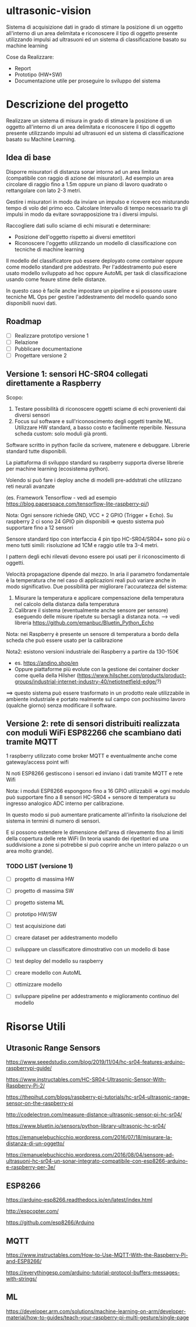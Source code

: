 # ultrasonic-vision
Sistema di acquisizione dati in grado di stimare la posizione di un oggetto all'interno di un area delimitata e riconoscere il tipo di oggetto presente utilizzando impulsi ad ultrasuoni ed un sistema di classificazione basato su machine learning

Cose da Realizzare: 

- Report 
- Prototipo (HW+SW) 
- Documentazione utile per proseguire lo sviluppo del sistema 

 

# Descrizione del progetto 

 Realizzare un sistema di misura in grado di stimare la posizione di un oggetto  all'interno di un area delimitata e riconoscere il tipo di oggetto  presente utilizzando impulsi ad ultrasuoni ed un sistema di  classificazione basato su Machine Learning. 

 

## Idea di base 

 Disporre misuratori di distanza sonar intorno ad un area limitata (compatibile  con raggio di azione dei misuratori). Ad esempio un area circolare di  raggio fino a 1.5m oppure un piano di lavoro quadrato o rettangolare con lato 2-3 metri. 

 Gestire i misuratori in modo da inviare un impulso e ricevere eco misturando  tempo di volo del primo eco. Calcolare Intervallo di tempo necessario  tra gli impulsi in modo da evitare sovrapposizione tra i diversi  impulsi. 

 

Raccogliere dati sullo sciame di echi misurati e determinare: 

- Posizione dell'oggetto rispetto ai diversi emettitori 
- Riconoscere l'oggetto utilizzando un modello di classificazione con tecniche di machine learning 

 

Il modello del classificatore può essere deployato come container oppure  come modello standard pre addestrato. Per l'addestramento può esere  usato modello sviluppato ad hoc oppure AutoML per task di  classificazione usando come feaure stime delle distanze. 

In questo caso è facile anche impostare un pipeline e si possono usare  tecniche ML Ops per gestire l'addestramento del modello quando sono  disponibili nuovi dati. 



## Roadmap

- [ ] Realizzare prototipo versione 1
- [ ] Relazione
- [ ] Pubblicare documentazione
- [ ] Progettare versione 2

## Versione 1: sensori HC-SR04 collegati direttamente a Raspberry 

Scopo: 

1. Testare possibilità di riconoscere oggetti sciame di echi provenienti dai diversi sensori 
2. Focus sul software e sull'riconoscimento degli oggetti tramite ML. Utilizzare HW standard, a basso costo e facilmente reperibile. Nessuna scheda  custom: solo moduli già pronti. 

 

Software scritto in python facile da scrivere, matenere e debuggare. Librerie standard tutte disponibili. 

La piattaforma di sviluppo standard su raspberry supporta diverse librerie per machine learning (ecosistema python). 

 

Volendo si può fare i deploy anche di modelli pre-addstrati che utilizzano reti neurali avanzate 

(es. Framework Tensorflow - vedi ad esempio https://blog.paperspace.com/tensorflow-lite-raspberry-pi/) 

 

 

Nota: Ogni sensore richiede GND, VCC + 2 GPIO (Trigger + Echo). Su raspberry 2 ci sono 24 GPIO pin disponibili => questo sistema può supportare  fino a 12 sensori 

 

Sensore standard tipo con interfaccia 4 pin tipo HC-SR04/SR04+ sono più o meno  tutti simili: risoluzione ad 1CM e raggio utile tra 3-4 metri. 

 

I pattern degli echi rilevati devono essere poi usati per il riconoscimento di oggetti. 

 

Velocità propagazione dipende dal mezzo. In aria il parametro fondamentale è la  temperatura che nel caso di applicazioni reali può variare anche in modo significativo. Due possibilità per migliorare l'accuratezza del  sistema: 

1. Misurare la temperatura e applicare compensazione della temperatura nel calcolo della distanza dalla temperatura 
2. Calibrare il sistema (eventualmente anche sensore per sensore) eseguendo delle  misure ripetute su bersagli a distanza nota. --> vedi libreria https://github.com/emanbuc/Bluetin_Python_Echo 

 

Nota: nei Raspberry è presente un sensore di temperatura a bordo della scheda che può essere usato per la calibrazione 

Nota2: esistono versioni industriale dei Raspberry a partire da 130-150€ 

-  es. https://andino.shop/en 
- Oppure piattaforme più evolute con la gestione dei container docker come quella della Hilsher (https://www.hilscher.com/products/product-groups/industrial-internet-industry-40/netiotnetfield-edge/?) 

==> questo sistema può essere trasformato in un prodotto reale utilizzabile in ambiente industriale e portato realmente sul campo con pochissimo  lavoro (qualche giorno) senza modificare il software. 

 

## Versione 2: rete di sensori distribuiti realizzata con moduli WiFi ESP82266 che scambiano dati tramite MQTT 

 1 raspberry utilizzato come broker MQTT e eventualmente anche come gateway/access point wifi 

N noti ESP8266 gestiscono i sensori ed inviano i dati tramite MQTT e rete Wifi 

 

Nota: i moduli ESP8266 espongono fino a 16 GPIO utilizzabili => ogni  modulo può supportare fino a 8 sensori HC-SR04 + sensore di temperatura  su ingresso analogico ADC interno per calibrazione. 

 

In questo modo si può aumentare praticamente all'infinito la risoluzione del sistema in termini di numero di sensori. 

 E si possono estendere le dimensione dell'area di rilevamento fino ai  limiti della copertura delle rete WiFi (In teoria usando dei ripetitori  ed una suddivisione a zone si potrebbe si può coprire anche un intero  palazzo o un area molto grande). 

 ### TODO LIST (versione 1)

- [ ] progetto di massima HW
- [ ] progetto di massima SW
- [ ] progetto sistema ML
- [ ] prototipo HW/SW
- [ ] test acquisizione dati
- [ ] creare dataset per addestramento modello
- [ ] sviluppare un classificatore dimostrativo con un modello di base
- [ ] test deploy del modello su raspberry 
- [ ] creare modello con AutoML
- [ ] ottimizzare modello 
- [ ] sviluppare pipeline per addestramento e miglioramento continuo del modello

 



# Risorse Utili

 

## Utrasonic Range Sensors 

https://www.seeedstudio.com/blog/2019/11/04/hc-sr04-features-arduino-raspberrypi-guide/ 

https://www.instructables.com/HC-SR04-Ultrasonic-Sensor-With-Raspberry-Pi-2/ 

https://thepihut.com/blogs/raspberry-pi-tutorials/hc-sr04-ultrasonic-range-sensor-on-the-raspberry-pi 

http://codelectron.com/measure-distance-ultrasonic-sensor-pi-hc-sr04/ 

https://www.bluetin.io/sensors/python-library-ultrasonic-hc-sr04/ 

 

https://emanuelebuchicchio.wordpress.com/2016/07/18/misurare-la-distanza-di-un-oggetto/ 

https://emanuelebuchicchio.wordpress.com/2016/08/04/sensore-ad-ultrasuoni-hc-sr04-un-sonar-integrato-compatibile-con-esp8266-arduino-e-raspberry-per-3e/ 

 

## ESP8266 

https://arduino-esp8266.readthedocs.io/en/latest/index.html 

http://espcopter.com/ 

https://github.com/esp8266/Arduino 

 

## MQTT 

https://www.instructables.com/How-to-Use-MQTT-With-the-Raspberry-Pi-and-ESP8266/ 

https://everythingesp.com/arduino-tutorial-protocol-buffers-messages-with-strings/ 

 

## ML 

https://developer.arm.com/solutions/machine-learning-on-arm/developer-material/how-to-guides/teach-your-raspberry-pi-multi-gesture/single-page 

 